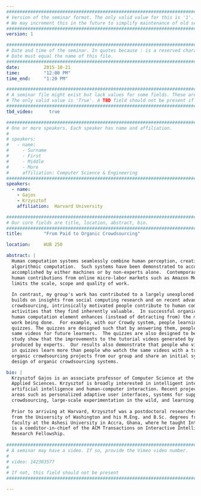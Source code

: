 ```yaml
---
################################################################################
# Version of the seminar format. The only valid value for this is '1'. 
# We may increment this in the future to simplify maintenance of old seminars.
################################################################################
version: 1

################################################################################
# Date and time of the seminar. In quotes because : is a reserved character.
# Date must equal the name of this file.
################################################################################
date:         2015-10-21
time:         "12:00 PM"
time_end:     "1:20 PM"

################################################################################
# A seminar file might exist but lack values for some fields. These are 'TBD'. 
# The only valid value is 'True'. A TBD field should not be present if 'False'.
################################################################################
tbd_video:      true

################################################################################
# One or more speakers. Each speaker has name and affiliation.
#
# speakers:
#   - name: 
#     - Surname
#     - First
#     - Middle
#     - More
#     affiliation: Computer Science & Engineering 
################################################################################
speakers:
  - name:
    - Gajos
    - Krzysztof
    affiliation:  Harvard University

################################################################################
# Our core fields are title, location, abstract, bio.
################################################################################
title:        "From Paid to Organic Crowdsourcing"

location:     HUB 250 

abstract: |
  Human computation systems seamlessly combine human perception, creativity and knowledge with machine-driven 
  algorithmic computation.  Such systems have been demonstrated to accomplish tasks that could not previously be 
  accomplished by either machines or by non-experts alone.  Contemporary human computation systems frequently recruit 
  human contributions from online micro-labor markets such as Amazon Mechanical Turk.  While convenient, this approach 
  limits the scale, scope and quality of work.
  
  In contrast, my group's work has contributed to a largely unexplored area of "organic" crowdsourcing, an area that 
  builds on insights from social computing research and on recent advances in human computation.  In organic 
  crowdsourcing, intrinsically motivated people contribute to human computation workflows as a byproduct of performing 
  activities that they find inherently valuable.  In successful organic crowdsourcing systems, the addition of the 
  human computation element enhances (instead of detracting from) the main activity, while also resulting in useful 
  work being done.  For example, with our Crowdy system, people learning from tutorial videos get prompted with short 
  quizzes. The quizzes are designed such that by answering them, people contribute to a workflow that improves those 
  same videos for future learners.  The quizzes are also designed to be pedagogically valuable.  The results of our 
  study show that the improvements to the tutorial videos generated by Crowdy are comparable in quality to those 
  produced by experts.  Our results also demonstrate that people who view tutorial videos with Crowdy and participate 
  in quizzes learn more than people who watch the same videos with a traditional video interface.  I will present three 
  organic crowdsourcing projects from our group and share an initial synthesis of generalizable principles for the 
  design of organic crowdsourcing systems.

bio: |
  Krzysztof Gajos is an associate professor of Computer Science at the Harvard Paulson School of Engineering and 
  Applied Sciences. Krzysztof is broadly interested in intelligent interactive systems, a research area that bridges 
  artificial intelligence and human-computer interaction. Recent projects pursued by his group contributed to diverse 
  areas such as personalized adaptive user interfaces, systems for supporting collective creativity, organic 
  crowdsourcing, large-scale experimentation in the wild, and learning technologies.
 
  Prior to arriving at Harvard, Krzysztof was a postdoctoral researcher at Microsoft Research. He received his Ph.D. 
  from the University of Washington and his M.Eng. and B.Sc. degrees from MIT. In the Fall of 2005, he was visiting 
  faculty at the Ashesi University in Accra, Ghana, where he taught Introduction to Artificial Intelligence. Krzysztof 
  is a coeditor-in-chief of the ACM Transactions on Interactive Intelligent Systems. He is a recipient of a Sloan 
  Research Fellowship.
  
################################################################################
# A seminar may have a video. If so, provide the Vimeo video number.
#
# video: 142303577
#
# If not, this field should not be present 
################################################################################

---
```

